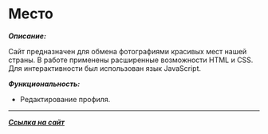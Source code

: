# Место
***Описание:***

Сайт предназначен для обмена фотографиями красивых мест нашей страны. В работе применены расширенные возможности HTML и CSS. Для интерактивности был использован язык JavaScript.

***Функциональность:***

* Редактирование профиля.

---

***[Ссылка на сайт](https://vasilkovai.github.io/mesto/)***

